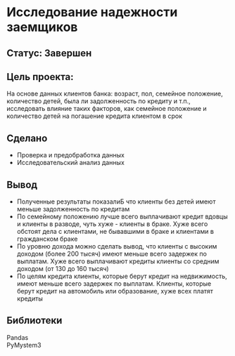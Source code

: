 # Исследование надежности заемщиков
## Статус:  Завершен 
## Цель проекта:
На основе данных клиентов банка: возраст, пол, семейное положение, количество детей, была ли задолженность по кредиту и т.п., исследовать влияние таких факторов, как семейное положение и количество детей на погашение кредита клиентом в срок
## Сделано
- Проверка и предобработка данных
- Исследовательский анализ данных
## Вывод
- Полученные результаты показалиБ что клиенты без детей имеют меньше задолженность по кредитам
- По семейному положению лучше всего выплачивают кредит вдовцы и клиенты в разводе, чуть хуже - клиенты в браке. Хуже всего обстоят дела с клиентами, не бывавшими в браке и клиентами в гражданском браке
- По уровню дохода можно сделать вывод, что клиенты с высоким доходом (более 200 тысяч) имеют меньше всего задержек по выплатам. Хуже всего выплачивают кредиты клиенты со средним доходом (от 130 до 160 тысяч)
 - По целям кредита клиенты, которые берут кредит на недвижимость, имеют меньше всего задержек по выплатам. Клиенты, которые берут кредит на автомобиль или образование, хуже всех платят кредиты
## Библиотеки
Pandas  
PyMystem3  
